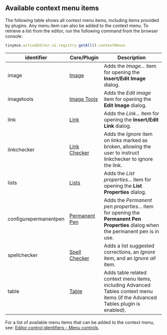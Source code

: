 ## Available context menu items

The following table shows all context menu items, including items provided by plugins.
Any menu item can also be added to the context menu.
To retrieve a list from the editor, run the following command from the browser console:

```js
tinymce.activeEditor.ui.registry.getAll().contextMenus
```

| identifier  | Core/Plugin  | Description  |
| ----------- | ------------ | ------------ |
| image | [Image]({{site.baseurl}}/plugins/image/) | Adds the _Image..._ item for opening the **Insert/Edit Image** dialog. |
| imagetools | [Image Tools]({{site.baseurl}}/plugins/imagetools/) | Adds the _Edit image_ item for opening the **Edit Image** dialog. |
| link | [Link]({{site.baseurl}}/plugins/link/) | Adds the _Link..._ item for opening the **Insert/Edit Link** dialog. |
| linkchecker | [Link Checker]({{site.baseurl}}/plugins/linkchecker/) | Adds the _Ignore_ item on links marked as broken, allowing the user to instruct linkchecker to ignore the link. |
| lists | [Lists]({{site.baseurl}}/plugins/lists/) | Adds the _List properties..._ item for opening the **List Properties** dialog. |
| configurepermanentpen | [Permanent Pen]({{site.baseurl}}/plugins/permanentpen/) | Adds the _Permanent pen properties..._ item for opening the **Permanent Pen Properties** dialog when the permanent pen is in use. |
| spellchecker | [Spell Checker]({{site.baseurl}}/plugins/spellchecker/) | Adds a list suggested corrections, an _Ignore_ item, and an _Ignore all_ item. |
| table | [Table]({{site.baseurl}}/plugins/table/) | Adds table related context menu items, including Advanced Tables context menu items (if the Advanced Tables plugin is enabled). |

For a list of available menu items that can be added to the context menu, see: [Editor control identifiers - Menu controls]({{site.baseurl}}/advanced/editor-control-identifiers/#menucontrols).